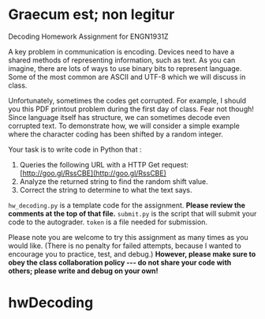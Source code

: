# Graecum est; non legitur
Decoding Homework Assignment for ENGN1931Z

A key problem in communication is encoding. Devices need to have a shared methods of representing information, such as text. As you can imagine, there are lots of ways to use binary bits to represent language. Some of the most common are ASCII and UTF-8 which we will discuss in class.

Unfortunately, sometimes the codes get corrupted. For example, I should you this PDF printout problem during the first day of class. Fear not though! Since language itself has structure, we can sometimes decode even corrupted text. To demonstrate how, we will consider a simple example where the character coding has been shifted by a random integer.

Your task is to write code in Python that :

1. Queries the following URL with a HTTP Get request: [http://goo.gl/RssCBE](http://goo.gl/RssCBE)
2. Analyze the returned string to find the random shift value.
3. Correct the string to determine to what the text says.

`hw_decoding.py` is a template code for the assignment. **Please review the comments at the top of that file.**
`submit.py` is the script that will submit your code to the autograder.
`token` is a file needed for submission.

Please note you are welcome to try this assignment as many times as you would like. (There is no penalty for failed attempts, because I wanted to encourage you to practice, test, and debug.) **However, please make sure to obey the class collaboration policy --- do not share your code with others; please write and debug on your own!**
# hwDecoding
